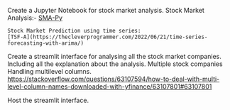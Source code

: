 Create a Jupyter Notebook for stock market analysis.
	Stock Market Analysis:-
	[SMA-Py](https://thecleverprogrammer.com/2022/07/12/stock-market-analysis-using-python/)
	
	Stock Market Prediction using time series:
	[TSF-A](https://thecleverprogrammer.com/2022/06/21/time-series-forecasting-with-arima/)

Create a streamlit interface for analysing all the stock market companies.
	Including all the explanation about the analysis.
    Multiple stock companies
        Handling multilevel columns.
            https://stackoverflow.com/questions/63107594/how-to-deal-with-multi-level-column-names-downloaded-with-yfinance/63107801#63107801

Host the streamlit interface.


